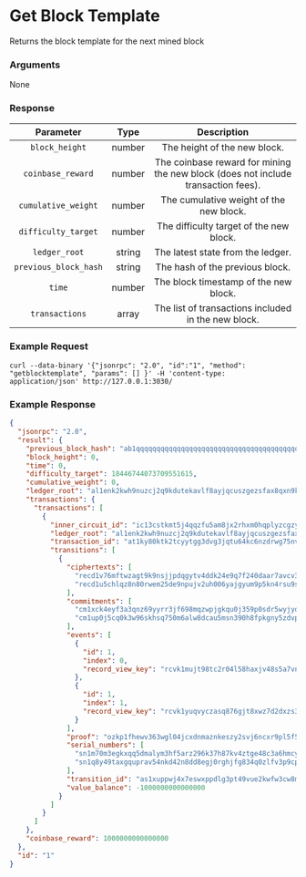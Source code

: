 # Get Block Template
Returns the block template for the next mined block

### Arguments

None

### Response

|       Parameter        |  Type  |                                    Description                                    |
|:----------------------:|:------:|:---------------------------------------------------------------------------------:|
|     `block_height`     | number |                           The height of the new block.                            |
|   `coinbase_reward`    | number | The coinbase reward for mining the new block (does not include transaction fees). |
|  `cumulative_weight`   | number |                      The cumulative weight of the new block.                      |
|  `difficulty_target`   | number |                      The difficulty target of the new block.                      |
|     `ledger_root`      | string |                         The latest state from the ledger.                         |
| `previous_block_hash`  | string |                          The hash of the previous block.                          |
|         `time`         | number |                       The block timestamp of the new block.                       |
|     `transactions`     | array  |                The list of transactions included in the new block.                |

### Example Request
```ignore
curl --data-binary '{"jsonrpc": "2.0", "id":"1", "method": "getblocktemplate", "params": [] }' -H 'content-type: application/json' http://127.0.0.1:3030/
```


### Example Response

```json
{
  "jsonrpc": "2.0",
  "result": {
    "previous_block_hash": "ab1qqqqqqqqqqqqqqqqqqqqqqqqqqqqqqqqqqqqqqqqqqqqqqqqqqqq5g436j",
    "block_height": 0,
    "time": 0,
    "difficulty_target": 18446744073709551615,
    "cumulative_weight": 0,
    "ledger_root": "al1enk2kwh9nuzcj2q9kdutekavlf8ayjqcuszgezsfax8qxn9k0yxqfr9fr2",
    "transactions": {
      "transactions": [
        {
          "inner_circuit_id": "ic13cstkmt5j4qqzfu5am8jx2rhxm0hqplyzcgzyueefz7n32xl4h53n4xmxvhjyzaq2c0f7l70a4xszau2ryc",
          "ledger_root": "al1enk2kwh9nuzcj2q9kdutekavlf8ayjqcuszgezsfax8qxn9k0yxqfr9fr2",
          "transaction_id": "at1ky80ktk2tcyytgg3dvg3jqtu64kc6nzdrwg75nv0c6u78grkh5qqdu804w",
          "transitions": [
            {
              "ciphertexts": [
                "recd1v76mftwzagt9k9nsjjpdqgytv4ddk24e9q7f240daar7avcv3q9gd9rx6c230n99jhxfj24xpvkrr5vk04fl2kapa0a0a895hvevzq7tnwuat9lzwpy4c4rxys6uaj34098295t9fff7khqctvkcglumqlvg47rwzhqhw9u5zxfhug9dde67dyjc6uflp4x028mrmzkhfa6qn0l6jju8lfhmy5crcqqefjv8m4zwv34tvk03d65gdmv4fe35wtgy6rmy4heq89uwh0hqe40k2g7nyj2rk6xlgqnf724pt6ynkefxwypmvhhjzk806re4njej552jfq74ej0ykhrcxa93l9n6rkchlhuuzz2fpqtt2npqz8avnv442ng4djm8lve4dlqfelpjjn5yj425rs98pvn5k54gvn5vku3wek3ytxe8zpen7n2saf060j97u8yyygt4y9zqklnek3v",
                "recd1u5chlqz8n80rwem25de9npujv2uh006yajgyum9p5kn4rsu9s5ymgrwgle39pz87s0726g4rg47dx5nl330680gxmyxffyg7p77qvppfql3p3hxncp9fpus8upsa5nlfwfnck7k4hzcjskrnrfza6tqcpgvquuv663ahswju6s3wcawh9ktz87ewzgpj2nc8gc9wd30zc8zsgu5xyen4q352u7y6l985kv2hq6nx9hu4n4mhgglacw7dc026y6qglwh0l302gwxs0s804waax472h4tv2npmprtvp5hkzg7hhm360squhgnxtpdthh0ncyrdklqy57nlfr6z5dm080xd2z9uw3h9fpu9vqsy9q4vakw00wk0prwf92ekmnh9e00v4l2a4sldmcnzcj90p75nqlrd5ek80e6l3xz559meskjeq7kpyhftsxcptc9d009xuh6nxlyszq7uktv"
              ],
              "commitments": [
                "cm1xck4eyf3a3qnz69yyrr3jf698mqzwpjgkqu0j359p0sdr5wyjyqsn0604p",
                "cm1up0j5cq0k3w96skhsq750m6alw8dcau5msn390h8fpkgny5zdvps9h9dp8"
              ],
              "events": [
                {
                  "id": 1,
                  "index": 0,
                  "record_view_key": "rcvk1mujt98tc2r04l58haxjv48s5a7vnhx8ws24fxpdruuk3z37vscqsjtvlg5"
                },
                {
                  "id": 1,
                  "index": 1,
                  "record_view_key": "rcvk1yuqvyczasq876gjt8xwz7d2dxzs3umlp8nccpcg3nmlp4qxs35yqgflhy6"
                }
              ],
              "proof": "ozkp1fhewv363wgl04jcxdnmaznkeszy2svj6ncxr9pl5f5l3lm6mgsr8e6tqxpkhhtxc6pesfd40hxfgwz7luqwwa00uwzu5s8jfq9n743n4y4dldf9htr20jv9zpw59cf4xxwurnpckq0wt8r5hfdn5m2d9qryk20yz9zfeyvv7hrexxvd707qx730q2qeppnu70y0q3rpnqzprtxrclgqptrwlx2cdzg5ywkayn8f04xelpge4d73a3tmyvlyuj5phlv5lxq2afh4zaxnxw8f2e5k32xu9w0vmq7xldqmyv7pxjfj2mzqrwyagg7nzsay34kx2zutx33r0eugfqgtqlhrzrnhqu2npk0kxwcx27rgvpfcwemsns56d7xn0zety5mkcje3ud0usjfhmdwhh3eypzh0x3svs5jhm9nhtpqc7j7ms3gu4rc7d352g42fzv2vvv5lsxuygzqgxrha3j",
              "serial_numbers": [
                "sn1m70m3egkxqq5dmalym3hf5arz296k37h87kv4ztge48c3a6hmcysw22avz",
                "sn1q8y49taxgquprav54nkd42n8dd8egj0rghjfg834q0zlfv3p9cpst9mkj5"
              ],
              "transition_id": "as1xuppwj4x7eswxppdlg3pt49vue2kwfw3cw8m8k3uqxe5e7945g9s4s8lz5",
              "value_balance": -1000000000000000
            }
          ]
        }
      ]
    },
    "coinbase_reward": 1000000000000000
  },
  "id": "1"
}
```